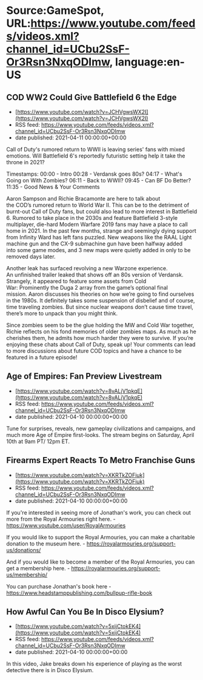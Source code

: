 # Source:GameSpot, URL:https://www.youtube.com/feeds/videos.xml?channel_id=UCbu2SsF-Or3Rsn3NxqODImw, language:en-US

## COD WW2 Could Give Battlefield 6 the Edge
 - [https://www.youtube.com/watch?v=JCHVgwsWX2I](https://www.youtube.com/watch?v=JCHVgwsWX2I)
 - RSS feed: https://www.youtube.com/feeds/videos.xml?channel_id=UCbu2SsF-Or3Rsn3NxqODImw
 - date published: 2021-04-11 00:00:00+00:00

Call of Duty's rumored return to WWII is leaving series' fans with mixed emotions. Will Battlefield 6's reportedly futuristic setting help it take the throne in 2021?

Timestamps:
00:00 - Intro
00:28 - Verdansk goes 80s? 
04:17 - What's Going on With Zombies? 
06:11 - Back to WWII?
09:45 - Can BF Do Better?
11:35 - Good News & Your Comments 

Aaron Sampson and Richie Bracamonte are here to talk about the COD’s rumored return to World War II. This can be to the detriment of burnt-out Call of Duty fans, but could also lead to more interest in Battlefield 6. Rumored to take place in the 2030s and feature Battlefield 3-style multiplayer, die-hard Modern Warfare 2019 fans may have a place to call home in 2021. In the past few months, strange and seemingly dying support from Infinity Ward has left fans puzzled. New weapons like the RAAL Light machine gun and the CX-9 submachine gun have been halfway added into some game modes, and 3 new maps were quietly added in only to be removed days later. 

Another leak has surfaced revolving a new Warzone experience. An unfinished trailer leaked that shows off an 80s version of Verdansk. Strangely, it appeared to feature some assets from Cold War: Prominently the Duga 2 array from the game’s optional final mission. Aaron discusses his theories on how we’re going to find ourselves in the 1980s. It definitely takes some suspension of disbelief and of course, time traveling zombies. But since nuclear weapons don’t cause time travel, there’s more to unpack than you might think. 

Since zombies seem to be the glue holding the MW and Cold War together, Richie reflects on his fond memories of older zombies maps. As much as he cherishes them, he admits how much harder they were to survive. If you’re enjoying these chats about Call of Duty, speak up! Your comments can lead to more discussions about future COD topics and have a chance to be featured in a future episode!

## Age of Empires: Fan Preview Livestream
 - [https://www.youtube.com/watch?v=8vALjV1pkqE](https://www.youtube.com/watch?v=8vALjV1pkqE)
 - RSS feed: https://www.youtube.com/feeds/videos.xml?channel_id=UCbu2SsF-Or3Rsn3NxqODImw
 - date published: 2021-04-10 00:00:00+00:00

Tune for surprises, reveals, new gameplay civilizations and campaigns, and much more Age of Empire first-looks. The stream begins on Saturday, April 10th at 9am PT/ 12pm ET.

## Firearms Expert Reacts To Metro Franchise Guns
 - [https://www.youtube.com/watch?v=XKRTkZOFiuk](https://www.youtube.com/watch?v=XKRTkZOFiuk)
 - RSS feed: https://www.youtube.com/feeds/videos.xml?channel_id=UCbu2SsF-Or3Rsn3NxqODImw
 - date published: 2021-04-10 00:00:00+00:00

If you're interested in seeing more of Jonathan's work, you can check out more from the Royal Armouries right here. - https://www.youtube.com/user/RoyalArmouries

If you would like to support the Royal Armouries, you can make a charitable donation to the museum here. - https://royalarmouries.org/support-us/donations/

And if you would like to become a member of the Royal Armouries, you can get a membership here. - https://royalarmouries.org/support-us/membership/

You can purchase Jonathan's book here - https://www.headstamppublishing.com/bullpup-rifle-book

## How Awful Can You Be In Disco Elysium?
 - [https://www.youtube.com/watch?v=5xijCtokEK4](https://www.youtube.com/watch?v=5xijCtokEK4)
 - RSS feed: https://www.youtube.com/feeds/videos.xml?channel_id=UCbu2SsF-Or3Rsn3NxqODImw
 - date published: 2021-04-10 00:00:00+00:00

In this video, Jake breaks down his experience of playing as the worst detective there is in Disco Elysium.

